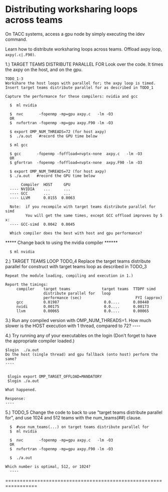 # Distributing worksharing loops across teams

On TACC systems, access a gpu node by simply executing the idev command.

Learn how to distribute worksharing loops across teams.
Offload axpy loop, `axpy(.c|.F90)`.

1.) TARGET TEAMS DISTRIBUTE PARALLEL FOR
    Look over the code.
    It times the axpy on the host, and on the gpu.

    TODO_1-3
    Workshare the host loops with parallel for; the axpy loop is timed.
    Insert target teams distribute parallel for as described in TODO_1
    
    Capture the performance for these compilers: nvidia and gcc

      $  ml nvidia
    
      $  nvc       -fopenmp -mp=gpu axpy.c   -lm -O3
      OR
      $  nvfortran -fopenmp -mp=gpu axpy.F90 -lm -O3
    
      $ export OMP_NUM_THREADS=72 (for host axpy)
      $  ./a.out   #record the GPU time below
    
      $ ml gcc
    
      $ gcc       -fopenmp -foffload=nvptx-none  axpy.c   -lm -O3
      OR
      $ gfortran  -fopenmp -foffload=nvptx-none  axpy.F90 -lm -O3
    
      $ export OMP_NUM_THREADS=72 (for host axpy)
      $ ./a.out   #record the GPU time below

           Compiler  HOST     GPU
      ---- NVIDIA    ...      ...
      ---- GCC       ...      ...
      ---- LLVM      0.0155  0.0063 

      Note:  if you recompile with target teams distribute parallel for simd
             You will get the same times, except GCC offload improves by 5 x:
      ---- GCC-simd  0.0042  0.0045
      
      Which compiler does the best with host and gpu performance? 

  ***** Change back to using the nvidia compiler  ******

      $ ml nvidia

2.) TARGET TEAMS LOOP
    TODO_4
    Replace the target teams distribute parallel for construct with
                target teams loop                as described in TODO_3

    Repeat the module loading, compiling and execution in 1.)

    Report the timings:
         compiler    target teams              target teams  TTDPF simd
                     distribute parallel for   loop
                     performance (sec)                        FYI (approx)
         gcc         0.01987                    0.0....      0.00440
         nvidi       0.00175                    0.0....      0.00173
         llvm        0.00065                    0.0....      0.00065
    
3.) Run any compiled version with OMP_NUM_THREADS=1.
    How much slower is the HOST execution with 1 thread, compared to 72?
    ---- 


4.) Try running any of your executables on the login
    (Don't forget to have the appropriate compiler loaded.)

    $login  ./a.out
    Do the host (single thread) and gpu fallback (onto host) perform the same?
    ----


     $login export OMP_TARGET_OFFLOAD=MANDATORY
     $login ./a.out

    What happened.

    Response:
    ----

5.) TODO_5
    Change the code to back to use "target teams distribute parallel for",
    and use 1024 and 512 teams with the num_teams(##) clause.

      $  #use num_teams(...) on target teams distribute parallel for
      $  ml nvidia
    
      $  nvc       -fopenmp -mp=gpu axpy.c   -lm -O3
      OR
      $  nvfortran -fopenmp -mp=gpu axpy.F90 -lm -O3
    
      $  ./a.out   

    Which number is optimal, 512, or 1024?
      ---- 
 =================================================================
